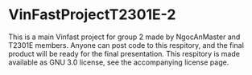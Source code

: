 # VinFastProjectT2301E-2
This is a main Vinfast project for group 2 made by NgocAnMaster and T2301E members. Anyone can post code to this respitory, and the final product will be ready for the final presentation. This respitory is made available as GNU 3.0 license, see the accompanying license page.
